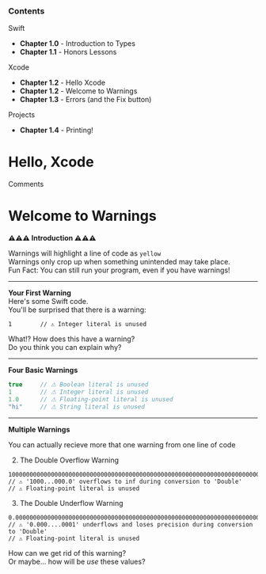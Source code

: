 
### Contents

Swift
- **Chapter 1.0** - Introduction to Types
- **Chapter 1.1** - Honors Lessons

Xcode
- **Chapter 1.2** - Hello Xcode
- **Chapter 1.2** - Welcome to Warnings
- **Chapter 1.3** - Errors (and the Fix button)

Projects
- **Chapter 1.4** - Printing!




# Hello, Xcode
Comments


# Welcome to Warnings

**⚠︎⚠︎⚠︎ Introduction ⚠︎⚠︎⚠︎**

Warnings will highlight a line of code as `yellow`  
Warnings only crop up when something unintended may take place.  
Fun Fact: You can still run your program, even if you have warnings!

---

**Your First Warning**  
Here's some Swift code.  
You'll be surprised that there is a warning:

```
1        // ⚠︎ Integer literal is unused
```

What!? How does this have a warning?  
Do you think you can explain why?

---

**Four Basic Warnings**

```swift
true     // ⚠︎ Boolean literal is unused
1        // ⚠︎ Integer literal is unused
1.0      // ⚠︎ Floating-point literal is unused
"hi"     // ⚠︎ String literal is unused
```

---

**Multiple Warnings**

You can actually recieve more that one warning from one line of code

2. The Double Overflow Warning
```
1000000000000000000000000000000000000000000000000000000000000000000000000000000000000000000000000000000000000000000000000000000000000000000000000000000000000000000000000000000000000000000000000000000000000000000000000000000000000000000000000000000000000000000000000000000000000000000000000000000000000000000000.0
// ⚠︎ '1000...000.0' overflows to inf during conversion to 'Double'
// ⚠︎ Floating-point literal is unused
```

3. The Double Underflow Warning
```
0.000000000000000000000000000000000000000000000000000000000000000000000000000000000000000000000000000000000000000000000000000000000000000000000000000000000000000000000000000000000000000000000000000000000000000000000000000000000000000000000000000000000000000000000000000000000000000000000000000000000000000000001
// ⚠︎ '0.000....0001' underflows and loses precision during conversion to 'Double'
// ⚠︎ Floating-point literal is unused
```






How can we get rid of this warning?  
Or maybe... how will be *use* these values?

